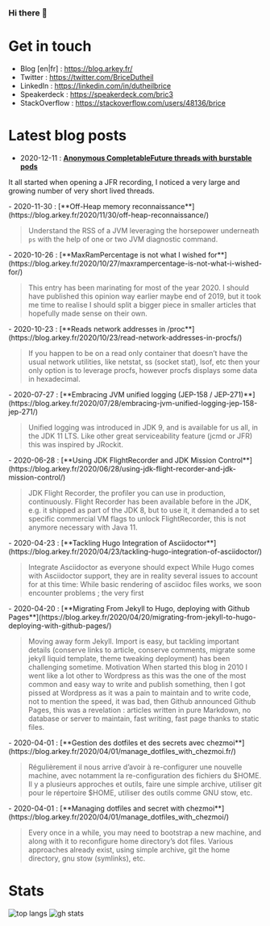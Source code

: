 ### Hi there 👋

# Get in touch

- Blog [en|fr] : https://blog.arkey.fr/
- Twitter : https://twitter.com/BriceDutheil
- LinkedIn : https://linkedin.com/in/dutheilbrice
- Speakerdeck : https://speakerdeck.com/bric3
- StackOverflow : https://stackoverflow.com/users/48136/brice

<!--
**bric3/bric3** is a ✨ _special_ ✨ repository because its `README.md` (this file) appears on your GitHub profile.

Here are some ideas to get you started:

- 🔭 I’m currently working on ...
- 🌱 I’m currently learning ...
- 👯 I’m looking to collaborate on ...
- 🤔 I’m looking for help with ...
- 💬 Ask me about ...
- 📫 How to reach me: ...
- 😄 Pronouns: ...
- ⚡ Fun fact: ...
-->


# Latest blog posts
<!-- BLOG-POST-LIST:START -->
- 2020-12-11 : [**Anonymous CompletableFuture threads with burstable pods**](https://blog.arkey.fr/2020/12/11/completablefuture-with-burstable-pods/)  
    <blockquote><div class="paragraph">
<p>It all started when opening a JFR recording, I noticed a very large and growing number of very short lived threads.</p>
</div>
</blockquote>  
- 2020-11-30 : [**Off-Heap memory reconnaissance**](https://blog.arkey.fr/2020/11/30/off-heap-reconnaissance/)  
    <blockquote><div class="paragraph">
<p>Understand the RSS of a JVM leveraging the horsepower underneath <code>ps</code> with the help of one or two JVM diagnostic command.</p>
</div>
</blockquote>  
- 2020-10-26 : [**MaxRamPercentage is not what I wished for**](https://blog.arkey.fr/2020/10/27/maxrampercentage-is-not-what-i-wished-for/)  
    <blockquote>This entry has been marinating for most of the year 2020. I should have published this opinion way earlier maybe end of 2019, but it took me time to realise I should split a bigger piece in smaller articles that hopefully made sense on their own.</blockquote>  
- 2020-10-23 : [**Reads network addresses in /proc**](https://blog.arkey.fr/2020/10/23/read-network-addresses-in-procfs/)  
    <blockquote>If you happen to be on a read only container that doesn’t have the usual network utilities, like netstat, ss (socket stat), lsof, etc then your only option is to leverage procfs, however procfs displays some data in hexadecimal.</blockquote>  
- 2020-07-27 : [**Embracing JVM unified logging (JEP-158 / JEP-271)**](https://blog.arkey.fr/2020/07/28/embracing-jvm-unified-logging-jep-158-jep-271/)  
    <blockquote>Unified logging was introduced in JDK 9, and is available for us all, in the JDK 11 LTS. Like other great serviceability feature (jcmd or JFR) this was inspired by JRockit.</blockquote>  
- 2020-06-28 : [**Using JDK FlightRecorder and JDK Mission Control**](https://blog.arkey.fr/2020/06/28/using-jdk-flight-recorder-and-jdk-mission-control/)  
    <blockquote>JDK Flight Recorder, the profiler you can use in production, continuously. Flight Recorder has been available before in the JDK, e.g. it shipped as part of the JDK 8, but to use it, it demanded a to set specific commercial VM flags to unlock FlightRecorder, this is not anymore necessary with Java 11.</blockquote>  
- 2020-04-23 : [**Tackling Hugo Integration of Asciidoctor**](https://blog.arkey.fr/2020/04/23/tackling-hugo-integration-of-asciidoctor/)  
    <blockquote>Integrate Asciidoctor as everyone should expect While Hugo comes with Asciidoctor support, they are in reality several issues to account for at this time:
 While basic rendering of asciidoc files works, we soon encounter problems ; the very first</blockquote>  
- 2020-04-20 : [**Migrating From Jekyll to Hugo, deploying with Github Pages**](https://blog.arkey.fr/2020/04/20/migrating-from-jekyll-to-hugo-deploying-with-github-pages/)  
    <blockquote>Moving away form Jekyll. Import is easy, but tackling important details (conserve links to article, conserve comments, migrate some jekyll liquid template, theme tweaking deployment) has been challenging sometime.
 Motivation When started this blog in 2010 I went like a lot other to Wordpress as this was the one of the most common and easy way to write and publish something, then I got pissed at Wordpress as it was a pain to maintain and to write code, not to mention the speed, it was bad, then Github announced Github Pages, this was a revelation : articles written in pure Markdown, no database or server to maintain, fast writing, fast page thanks to static files.</blockquote>  
- 2020-04-01 : [**Gestion des dotfiles et des secrets avec chezmoi**](https://blog.arkey.fr/2020/04/01/manage_dotfiles_with_chezmoi.fr/)  
    <blockquote>Régulièrement il nous arrive d&rsquo;avoir à re-configurer une nouvelle machine, avec notamment la re-configuration des fichiers du $HOME. Il y a plusieurs approches et outils, faire une simple archive, utiliser git pour le répertoire $HOME, utiliser des outils comme GNU stow, etc.</blockquote>  
- 2020-04-01 : [**Managing dotfiles and secret with chezmoi**](https://blog.arkey.fr/2020/04/01/manage_dotfiles_with_chezmoi/)  
    <blockquote>Every once in a while, you may need to bootstrap a new machine, and along with it to reconfigure home directory&rsquo;s dot files. Various approaches already exist, using simple archive, git the home directory, gnu stow (symlinks), etc.</blockquote>  

<!-- BLOG-POST-LIST:END -->

# Stats

![top langs](https://github-readme-stats.vercel.app/api/top-langs/?username=bric3&layout=compact)
![gh stats](https://github-readme-stats.vercel.app/api?username=bric3&count_private=true)
